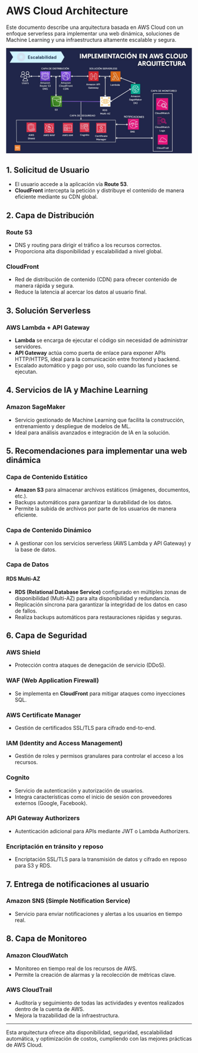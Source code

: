 # AWS Cloud Architecture

Este documento describe una arquitectura basada en AWS Cloud con un enfoque serverless para implementar una web dinámica, soluciones de Machine Learning y una infraestructura altamente escalable y segura.


![AWS Cloud Architecture](EcoCityHub.jpg)

## 1. Solicitud de Usuario

- El usuario accede a la aplicación vía **Route 53**.
- **CloudFront** intercepta la petición y distribuye el contenido de manera eficiente mediante su CDN global.

## 2. Capa de Distribución

### Route 53
- DNS y routing para dirigir el tráfico a los recursos correctos.
- Proporciona alta disponibilidad y escalabilidad a nivel global.

### CloudFront
- Red de distribución de contenido (CDN) para ofrecer contenido de manera rápida y segura.
- Reduce la latencia al acercar los datos al usuario final.

## 3. Solución Serverless

### AWS Lambda + API Gateway
- **Lambda** se encarga de ejecutar el código sin necesidad de administrar servidores.
- **API Gateway** actúa como puerta de enlace para exponer APIs HTTP/HTTPS, ideal para la comunicación entre frontend y backend.
- Escalado automático y pago por uso, solo cuando las funciones se ejecutan.

## 4. Servicios de IA y Machine Learning

### Amazon SageMaker
- Servicio gestionado de Machine Learning que facilita la construcción, entrenamiento y despliegue de modelos de ML.
- Ideal para análisis avanzados e integración de IA en la solución.

## 5. Recomendaciones para implementar una web dinámica

### Capa de Contenido Estático
- **Amazon S3** para almacenar archivos estáticos (imágenes, documentos, etc.).
- Backups automáticos para garantizar la durabilidad de los datos.
- Permite la subida de archivos por parte de los usuarios de manera eficiente.

### Capa de Contenido Dinámico
- A gestionar con los servicios serverless (AWS Lambda y API Gateway) y la base de datos.

### Capa de Datos

#### RDS Multi-AZ
- **RDS (Relational Database Service)** configurado en múltiples zonas de disponibilidad (Multi-AZ) para alta disponibilidad y redundancia.
- Replicación síncrona para garantizar la integridad de los datos en caso de fallos.
- Realiza backups automáticos para restauraciones rápidas y seguras.

## 6. Capa de Seguridad

### AWS Shield
- Protección contra ataques de denegación de servicio (DDoS).

### WAF (Web Application Firewall)
- Se implementa en **CloudFront** para mitigar ataques como inyecciones SQL.

### AWS Certificate Manager
- Gestión de certificados SSL/TLS para cifrado end-to-end.

### IAM (Identity and Access Management)
- Gestión de roles y permisos granulares para controlar el acceso a los recursos.

### Cognito
- Servicio de autenticación y autorización de usuarios.
- Integra características como el inicio de sesión con proveedores externos (Google, Facebook).

### API Gateway Authorizers
- Autenticación adicional para APIs mediante JWT o Lambda Authorizers.

### Encriptación en tránsito y reposo
- Encriptación SSL/TLS para la transmisión de datos y cifrado en reposo para S3 y RDS.

## 7. Entrega de notificaciones al usuario

### Amazon SNS (Simple Notification Service)
- Servicio para enviar notificaciones y alertas a los usuarios en tiempo real.

## 8. Capa de Monitoreo

### Amazon CloudWatch
- Monitoreo en tiempo real de los recursos de AWS.
- Permite la creación de alarmas y la recolección de métricas clave.

### AWS CloudTrail
- Auditoría y seguimiento de todas las actividades y eventos realizados dentro de la cuenta de AWS.
- Mejora la trazabilidad de la infraestructura.

---

Esta arquitectura ofrece alta disponibilidad, seguridad, escalabilidad automática, y optimización de costos, cumpliendo con las mejores prácticas de AWS Cloud.
